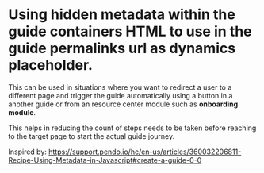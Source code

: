 # Using hidden metadata within the guide containers HTML to use in the guide permalinks url as dynamics placeholder.

This can be used in situations where you want to redirect a user to a different page and trigger the guide automatically using a button in a another guide  or from an resource center module such as **onboarding module**.

This helps in reducing the count of steps needs to be taken before reaching to the target page to start the actual guide journey.

Inspired by: https://support.pendo.io/hc/en-us/articles/360032206811-Recipe-Using-Metadata-in-Javascript#create-a-guide-0-0
